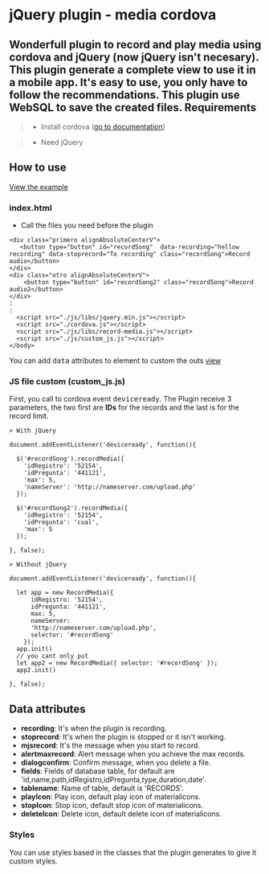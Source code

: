 jQuery plugin - media cordova
===================

Wonderfull plugin to record and play media using cordova and jQuery (now jQuery isn't necesary). This plugin generate a complete view to use it in a **mobile app**. It's easy to use,  you only have to follow the recommendations. This plugin use WebSQL to save the created files.
Requirements
-------

>- Install cordova ([go to documentation](http://cordova.apache.org/docs/en/latest/guide/platforms/android/index.html))

>- Need jQuery

How to use
-------
[View the example](https://github.com/fortil/example-plugin-jquery-cordova-media)
### index.html
- Call  the files you need before the plugin

```
<div class="primero alignAbsoluteCenterV">
   <button type="button" id="recordSong"  data-recording="hellow recording" data-stoprecord="To recording" class="recordSong">Record audio</button>
</div>
<div class="otro alignAbsoluteCenterV">
    <button type="button" id="recordSong2" class="recordSong">Record audio2</button>
</div>
:
:
  <script src="./js/libs/jquery.min.js"></script>
  <script src="./cordova.js"></script>
  <script src="./js/libs/record-media.js"></script>
  <script src="./js/custom_js.js"></script>
</body>
```
You can add <kbd>data</kbd> attributes to element to custom the outs [view](#data_attributes)
### JS file custom (custom_js.js)
First, you call to cordova event <kbd>deviceready</kbd>.
The Plugin receive 3 parameters, the two first are **IDs** for the records and the last is for the record limit.
```
> With jQuery

document.addEventListener('deviceready', function(){

  $('#recordSong').recordMedia({ 
    'idRegistro': '52154',
    'idPregunta': '441121', 
    'max': 5,
    'nameServer': 'http://nameserver.com/upload.php'
  });

  $('#recordSong2').recordMedia({ 
    'idRegistro': '52154',
    'idPregunta': 'cual', 
    'max': 5 
  });

}, false);

> Without jQuery

document.addEventListener('deviceready', function(){

  let app = new RecordMedia({ 
      idRegistro: '52154', 
      idPregunta: '441121', 
      max: 5, 
      nameServer: 
      'http://nameserver.com/upload.php', 
      selector: '#recordSong' 
    });
  app.init()
  // you cant only put
  let app2 = new RecordMedia({ selector: '#recordSong' });
  app2.init()

}, false);
```
Data attributes
-----
- **recording**: It's when the plugin is recording.
- **stoprecord**: It's when the plugin is stopped or it isn't working.
- **mjsrecord**: It's the message when you start to record.
- **alertmaxrecord**: Alert message when you achieve the max records.
- **dialogconfirm**: Confirm message, when you delete a file.
- **fields**: Fields of database table, for default are 'id,name,path,idRegistro,idPregunta,type,duration,date'.
- **tablename**:  Name of table, default is 'RECORDS'.
- **playIcon**: Play icon, default play icon of materialicons.
- **stopIcon**: Stop icon, default stop icon of materialicons.
- **deleteIcon**: Delete icon, default delete icon of materialicons.

### Styles
You can use styles based in the classes that the plugin generates to give it custom styles.
